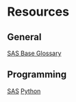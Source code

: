 # Resources

## General
[SAS Base Glossary](https://github.com/zanewubbena/sas-glossary)

## Programming
[SAS](https://www.sas.com/en_us/software/on-demand-for-academics.html)
[Python](https://www.python.org/)
